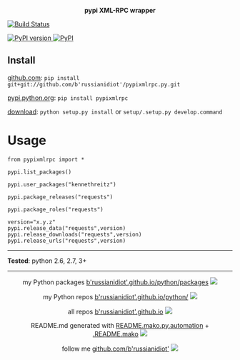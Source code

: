 <p align="center">
	<b>pypi XML-RPC wrapper</b>
</p>

<p>
	<a href="https://travis-ci.org/b'russianidiot'/pypixmlrpc.py" class="reference external">
		<img src="https://travis-ci.org/b'russianidiot'/pypixmlrpc.py.svg?branch=master" alt="Build Status">
	</a>
	<!--
	<a href="https://codecov.io/github/b'russianidiot'/pypixmlrpc.py/">
		<img src="https://img.shields.io/codecov/c/github/b'russianidiot'/pypixmlrpc.py.svg" alt="Codecov">
	</a>
	-->
</p>
<p>
	<a href="http://badge.fury.io/py/pypixmlrpc" class="reference external">
		<img src="https://badge.fury.io/py/pypixmlrpc.svg" alt="PyPI version">
	</a>
	<a href="https://pypi.python.org/pypi/pypixmlrpc">
		<img src="https://img.shields.io/pypi/pyversions/pypixmlrpc.svg" alt="PyPI">
	</a>

</p>

	
Install
-------

[github.com](http://github.com/b'russianidiot'/pypixmlrpc.py):
`pip install git+git://github.com/b'russianidiot'/pypixmlrpc.py.git`

[pypi.python.org](https://pypi.python.org): `pip install pypixmlrpc`

[download](https://github.com/b'russianidiot'/pypixmlrpc.py/archive/master.zip): `python setup.py install` or `setup/.setup.py develop.command` 

	

	

Usage 
=====
```
from pypixmlrpc import *

pypi.list_packages()

pypi.user_packages("kennethreitz")

pypi.package_releases("requests")

pypi.package_roles("requests")

version="x.y.z"
pypi.release_data("requests",version)
pypi.release_downloads("requests",version)
pypi.release_urls("requests",version)
```

---

**Tested**: python 2.6, 2.7, 3+

---

<p align="center">
my Python packages 
<a href="http://b'russianidiot'.github.io/python/packages">b'russianidiot'.github.io/python/packages</a> <img src="http://b'russianidiot'.github.io/images/python/16.png" />
</p>
<p align="center">
my Python repos <a href="http://b'russianidiot'.github.io/python/">b'russianidiot'.github.io/python/</a>
<img src="http://b'russianidiot'.github.io/images/python/16.png" />
</p>

<p align="center">
	all repos <a href="http://b'russianidiot'.github.io/">b'russianidiot'.github.io</a> <img src="http://b'russianidiot'.github.io/images/star/16.png" />
</p>

<p align="center">
	README.md generated with <a href="https://github.com/b'russianidiot'/README.mako.py.automation">README.mako.py.automation</a> + <a href="https://github.com/b'russianidiot'/.README.mako">.README.mako</a> 
<img src="http://b'russianidiot'.github.io/images/book/16.png">
</p>

<p align="center">
	follow me <a href="http://github.com/b'russianidiot'">github.com/b'russianidiot'</a>
<img src="http://b'russianidiot'.github.io/images/github/16.png" />
</p>